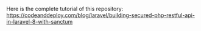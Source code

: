 Here is the complete tutorial of this repository: https://codeanddeploy.com/blog/laravel/building-secured-php-restful-api-in-laravel-8-with-sanctum
